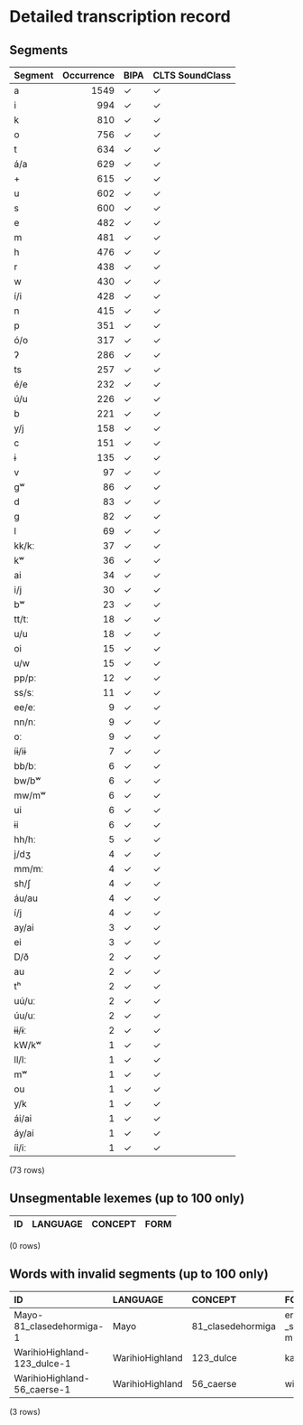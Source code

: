 
# Detailed transcription record

## Segments

| Segment | Occurrence | BIPA | CLTS SoundClass |
|:----------|-------------:|:-------|:------------------|
| a | 1549 | ✓ | ✓ |
| i | 994 | ✓ | ✓ |
| k | 810 | ✓ | ✓ |
| o | 756 | ✓ | ✓ |
| t | 634 | ✓ | ✓ |
| á/a | 629 | ✓ | ✓ |
| + | 615 | ✓ | ✓ |
| u | 602 | ✓ | ✓ |
| s | 600 | ✓ | ✓ |
| e | 482 | ✓ | ✓ |
| m | 481 | ✓ | ✓ |
| h | 476 | ✓ | ✓ |
| r | 438 | ✓ | ✓ |
| w | 430 | ✓ | ✓ |
| í/i | 428 | ✓ | ✓ |
| n | 415 | ✓ | ✓ |
| p | 351 | ✓ | ✓ |
| ó/o | 317 | ✓ | ✓ |
| ʔ | 286 | ✓ | ✓ |
| ts | 257 | ✓ | ✓ |
| é/e | 232 | ✓ | ✓ |
| ú/u | 226 | ✓ | ✓ |
| b | 221 | ✓ | ✓ |
| y/j | 158 | ✓ | ✓ |
| c | 151 | ✓ | ✓ |
| ɨ | 135 | ✓ | ✓ |
| v | 97 | ✓ | ✓ |
| gʷ | 86 | ✓ | ✓ |
| d | 83 | ✓ | ✓ |
| g | 82 | ✓ | ✓ |
| l | 69 | ✓ | ✓ |
| kk/kː | 37 | ✓ | ✓ |
| kʷ | 36 | ✓ | ✓ |
| ai | 34 | ✓ | ✓ |
| i/j | 30 | ✓ | ✓ |
| bʷ | 23 | ✓ | ✓ |
| tt/tː | 18 | ✓ | ✓ |
| u/u | 18 | ✓ | ✓ |
| oi | 15 | ✓ | ✓ |
| u/w | 15 | ✓ | ✓ |
| pp/pː | 12 | ✓ | ✓ |
| ss/sː | 11 | ✓ | ✓ |
| ee/eː | 9 | ✓ | ✓ |
| nn/nː | 9 | ✓ | ✓ |
| oː | 9 | ✓ | ✓ |
| íɨ/iɨ | 7 | ✓ | ✓ |
| bb/bː | 6 | ✓ | ✓ |
| bw/bʷ | 6 | ✓ | ✓ |
| mw/mʷ | 6 | ✓ | ✓ |
| ui | 6 | ✓ | ✓ |
| ɨi | 6 | ✓ | ✓ |
| hh/hː | 5 | ✓ | ✓ |
| j/dʒ | 4 | ✓ | ✓ |
| mm/mː | 4 | ✓ | ✓ |
| sh/ʃ | 4 | ✓ | ✓ |
| áu/au | 4 | ✓ | ✓ |
| í/j | 4 | ✓ | ✓ |
| ay/ai | 3 | ✓ | ✓ |
| ei | 3 | ✓ | ✓ |
| D/ð | 2 | ✓ | ✓ |
| au | 2 | ✓ | ✓ |
| tʰ | 2 | ✓ | ✓ |
| uú/uː | 2 | ✓ | ✓ |
| úu/uː | 2 | ✓ | ✓ |
| ɨɨ/ɨː | 2 | ✓ | ✓ |
| kW/kʷ | 1 | ✓ | ✓ |
| ll/lː | 1 | ✓ | ✓ |
| mʷ | 1 | ✓ | ✓ |
| ou | 1 | ✓ | ✓ |
| y/k | 1 | ✓ | ✓ |
| ái/ai | 1 | ✓ | ✓ |
| áy/ai | 1 | ✓ | ✓ |
| íi/iː | 1 | ✓ | ✓ |

(73 rows)



## Unsegmentable lexemes (up to 100 only)

| ID | LANGUAGE | CONCEPT | FORM |
|------|------------|-----------|--------|

(0 rows)



## Words with invalid segments (up to 100 only)

| ID | LANGUAGE | CONCEPT | FORM | SEGMENTS |
|:----------------------------|:----------------|:------------------|:---------------|:----------------------------|
| Mayo-81_clasedehormiga-1 | Mayo | 81_clasedehormiga | ere'e-_suúki-m | e r e e + + s u ú/u k i + m |
| WarihioHighland-123_dulce-1 | WarihioHighland | 123_dulce | kahká_- | k a h k á/a + |
| WarihioHighland-56_caerse-1 | WarihioHighland | 56_caerse | wihci_- | w i h ts i + |

(3 rows)


